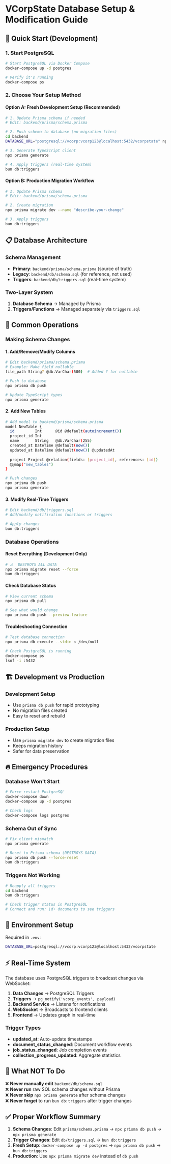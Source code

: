 # VCorpState Database Setup & Modification Guide

## 🚀 Quick Start (Development)

### 1. Start PostgreSQL
```bash
# Start PostgreSQL via Docker Compose
docker-compose up -d postgres

# Verify it's running
docker-compose ps
```

### 2. Choose Your Setup Method

#### Option A: Fresh Development Setup (Recommended)
```bash
# 1. Update Prisma schema if needed
# Edit: backend/prisma/schema.prisma

# 2. Push schema to database (no migration files)
cd backend
DATABASE_URL="postgresql://vcorp:vcorp123@localhost:5432/vcorpstate" npx prisma db push

# 3. Generate TypeScript client
npx prisma generate

# 4. Apply triggers (real-time system)
bun db:triggers
```

#### Option B: Production Migration Workflow
```bash
# 1. Update Prisma schema
# Edit: backend/prisma/schema.prisma

# 2. Create migration
npx prisma migrate dev --name "describe-your-change"

# 3. Apply triggers
bun db:triggers
```

## 📋 Database Architecture

### Schema Management
- **Primary**: `backend/prisma/schema.prisma` (source of truth)
- **Legacy**: `backend/db/schema.sql` (for reference, not used)
- **Triggers**: `backend/db/triggers.sql` (real-time system)

### Two-Layer System
1. **Database Schema** → Managed by Prisma
2. **Triggers/Functions** → Managed separately via `triggers.sql`

## 🔧 Common Operations

### Making Schema Changes

#### 1. Add/Remove/Modify Columns
```bash
# Edit backend/prisma/schema.prisma
# Example: Make field nullable
file_path String? @db.VarChar(500)  # Added ? for nullable

# Push to database
npx prisma db push

# Update TypeScript types
npx prisma generate
```

#### 2. Add New Tables
```bash
# Add model to backend/prisma/schema.prisma
model NewTable {
  id         Int      @id @default(autoincrement())
  project_id Int
  name       String   @db.VarChar(255)
  created_at DateTime @default(now())
  updated_at DateTime @default(now()) @updatedAt
  
  project Project @relation(fields: [project_id], references: [id])
  @@map("new_tables")
}

# Push changes
npx prisma db push
npx prisma generate
```

#### 3. Modify Real-Time Triggers
```bash
# Edit backend/db/triggers.sql
# Add/modify notification functions or triggers

# Apply changes
bun db:triggers
```

### Database Operations

#### Reset Everything (Development Only)
```bash
# ⚠️  DESTROYS ALL DATA
npx prisma migrate reset --force
bun db:triggers
```

#### Check Database Status
```bash
# View current schema
npx prisma db pull

# See what would change
npx prisma db push --preview-feature
```

#### Troubleshooting Connection
```bash
# Test database connection
npx prisma db execute --stdin < /dev/null

# Check PostgreSQL is running
docker-compose ps
lsof -i :5432
```

## 🏗️ Development vs Production

### Development Setup
- Use `prisma db push` for rapid prototyping
- No migration files created
- Easy to reset and rebuild

### Production Setup  
- Use `prisma migrate dev` to create migration files
- Keeps migration history
- Safer for data preservation

## 🔥 Emergency Procedures

### Database Won't Start
```bash
# Force restart PostgreSQL
docker-compose down
docker-compose up -d postgres

# Check logs
docker-compose logs postgres
```

### Schema Out of Sync
```bash
# Fix client mismatch
npx prisma generate

# Reset to Prisma schema (DESTROYS DATA)
npx prisma db push --force-reset
bun db:triggers
```

### Triggers Not Working
```bash
# Reapply all triggers
cd backend
bun db:triggers

# Check trigger status in PostgreSQL
# Connect and run: \d+ documents to see triggers
```

## 📝 Environment Setup

Required in `.env`:
```bash
DATABASE_URL=postgresql://vcorp:vcorp123@localhost:5432/vcorpstate
```

## ⚡ Real-Time System

The database uses PostgreSQL triggers to broadcast changes via WebSocket:

1. **Data Changes** → PostgreSQL Triggers
2. **Triggers** → `pg_notify('vcorp_events', payload)`  
3. **Backend Service** → Listens for notifications
4. **WebSocket** → Broadcasts to frontend clients
5. **Frontend** → Updates graph in real-time

### Trigger Types
- **updated_at**: Auto-update timestamps
- **document_status_changed**: Document workflow events  
- **job_status_changed**: Job completion events
- **collection_progress_updated**: Aggregate statistics

## 🚫 What NOT To Do

❌ **Never manually edit** `backend/db/schema.sql`  
❌ **Never run** raw SQL schema changes without Prisma  
❌ **Never skip** `npx prisma generate` after schema changes  
❌ **Never forget** to run `bun db:triggers` after trigger changes  

## ✅ Proper Workflow Summary

1. **Schema Changes**: Edit `prisma/schema.prisma` → `npx prisma db push` → `npx prisma generate`
2. **Trigger Changes**: Edit `db/triggers.sql` → `bun db:triggers`  
3. **Fresh Setup**: `docker-compose up -d postgres` → `npx prisma db push` → `bun db:triggers`
4. **Production**: Use `npx prisma migrate dev` instead of `db push`